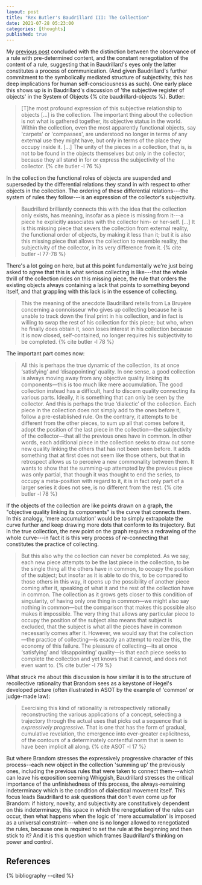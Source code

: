 ```yaml
---
layout: post
title: "Rex Butler's Baudrillard III: The Collection"
date: 2021-07-28 05:23:00
categories: [thoughts]
published: true
---
```


My [previous post]({{site.baseurl}}/2021/07/23/butler-seduction.html) concluded with the distinction between the observance of a rule with pre-determined content, and the constant renegotiation of the content of a rule, suggesting that in Baudrillard's eyes only the latter constitutes a process of communication. (And given Baudrillard's further commitment to the symbolically mediated structure of subjectivity, this has deep implications for human self-consciousness as such). One early place this shows up is in Baudrillard's discussion of 'the subjective register of objects' in the System of Objects {% cite baudrillard-objects %}. Butler:

> [T]he most profound expression of this subjective relationship to objects [...] is the collection. The important thing about the collection is not what is gathered together, its objective status in the world. Within the collection, even the most apparently functional objects, say 'carpets' or 'compasses', are understood no longer in terms of any external use they might have, but only in terms of the place they occupy inside it. [...] The unity of the pieces in a collection, that is, is not to be found in the objects themselves but only in the collector, because they all stand in for or express the subjectivity of the collector. {% cite butler -l 76 %}

<!--more-->

In the collection the functional roles of objects are suspended and superseded by the differential relations they stand in with respect to other objects in the collection. The ordering of these differential relations---the system of rules they follow---is an expression of the collector's subjectivity.

> Baudrillard brilliantly connects this with the idea that the collection only exists, has meaning, insofar as a piece is missing from it---a piece he explicitly associates with the collector him- or her-self. [...] It is this missing piece that severs the collection from external reality, the functional order of objects, by making it less than it; but it is also this missing piece that allows the collection to resemble reality, the subjectivity of the collector, in its very difference from it.  {% cite butler -l 77-78 %}

There's a lot going on here, but at this point fundamentally we're just being asked to agree that this is what serious collecting is like---that the whole thrill of the collection rides on this missing piece, the rule that orders the existing objects always containing a lack that points to something beyond itself, and that grappling with this lack is in the essence of collecting.

> This the meaning of the anecdote Baudrillard retells from La Bruyère concerning a connoisseur who gives up collecting because he is unable to track down the final print in his collection, and in fact is willing to swap the rest of his collection for this piece; but who, when he finally does obtain it, soon loses interest in his collection because it is now closed, self-contained, no longer requires his subjectivity to be completed. {% cite butler -l 78 %}

The important part comes now:

> All this is perhaps the true dynamic of the collection, its at once ‘satisfying’ and ‘disappointing’ quality. In one sense, a good collection is always moving away from any objective quality linking its components—this is too much like mere accumulation. The good collection instead has a difficult, hard to discern quality connecting its various parts. Ideally, it is something that can only be seen by the collector. And this is perhaps the true ‘dialectic’ of the collection. Each piece in the collection does not simply add to the ones before it, follow a pre-established rule. On the contrary, it attempts to be different from the other pieces, to sum up all that comes before it, adopt the position of the last piece in the collection—the subjectivity of the collector—that all the previous ones have in common. In other words, each additional piece in the collection seeks to draw out some new quality linking the others that has not been seen before. It adds something that at first does not seem like those others, but that in retrospect allows us to perceive a new commonality between them. It wants to show that the summing-up attempted by the previous piece was only partial, that though it was thought to end the series, to occupy a meta-position with regard to it, it is in fact only part of a larger series it does not see, is no different from the rest. {% cite butler -l 78 %}

If the objects of the collection are like points drawn on a graph, the "objective quality linking its components" is the curve that connects them. In this analogy, 'mere accumulation' would be to simply extrapolate the curve further and keep drawing more dots that conform to its trajectory. But in the true collection, the new point on the graph requires a redrawing of the whole curve---in fact it is this very process of _re_-connecting that constitutes the practice of collecting.

> But this also why the collection can never be completed. As we say, each new piece attempts to be the last piece in the collection, to be the single thing all the others have in common, to occupy the position of the subject; but insofar as it is able to do this, to be compared to those others in this way, it opens up the possibility of another piece coming after it, speaking of what it and the rest of the collection have in common. The collection as it grows gets closer to this condition of singularity, of having only one thing in common—we might also say nothing in common—but the comparison that makes this possible also makes it impossible. The very thing that allows any particular piece to occupy the position of the subject also means that subject is excluded, that the subject is what all the pieces have in common necessarily comes after it. However, we would say that the collection—the practice of collecting—is exactly an attempt to realize this, the economy of this failure. The pleasure of collecting—its at once ‘satisfying’ and ‘disappointing’ quality—is that each piece seeks to complete the collection and yet knows that it cannot, and does not even want to. {% cite butler -l 79 %}

What struck me about this discussion is how similar it is to the structure of recollective rationality that Brandom sees as a keystone of Hegel's developed picture (often illustrated in ASOT by the example of 'common' or judge-made law):

> Exercising this kind of rationality is retrospectively rationally reconstructing the various applications of a concept, selecting a trajectory through the actual uses that picks out a sequence that is _expressively progressive_. That is one that has the form of gradual, cumulative revelation, the emergence into ever-greater explicitness, of the contours of a determinately contentful norm that is seen to have been implicit all along. {% cite ASOT -l 17 %}

But where Brandom stresses the expressively progressive character of this process--each new object in the collection 'summing up' the previously ones, including the previous rules that were taken to connect them---which can leave his exposition seeming Whiggish, Baudrillard stresses the critical importance of the unfinishedness of this process, the always-remaining indeterminacy which is the condition of dialectical movement itself. This focus leads Baudrillard to ask questions that don't even come up for Brandom: if history, novelty, and subjectivity are constitutively dependent on this indeterminacy, this space in which the renegotiation of the rules can occur, then what happens when the logic of 'mere accumulation' is imposed as a universal constraint---when one is no longer allowed to renegotiated the rules, because one is required to set the rule at the beginning and then stick to it? And it is this question which frames Baudrillard's thinking on power and control.

## References
{% bibliography --cited %}
